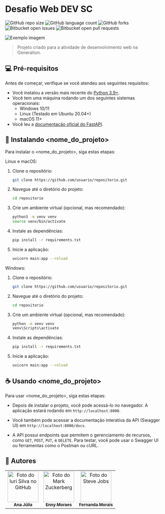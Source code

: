 # Desafio Web DEV SC

![GitHub repo size](https://img.shields.io/github/repo-size/iuricode/README-template?style=for-the-badge)
![GitHub language count](https://img.shields.io/github/languages/count/iuricode/README-template?style=for-the-badge)
![GitHub forks](https://img.shields.io/github/forks/iuricode/README-template?style=for-the-badge)
![Bitbucket open issues](https://img.shields.io/bitbucket/issues/iuricode/README-template?style=for-the-badge)
![Bitbucket open pull requests](https://img.shields.io/bitbucket/pr-raw/iuricode/README-template?style=for-the-badge)

<img src="imagem.png" alt="Exemplo imagem">

> Projeto criado para a atividade de desenvolvimento web na Generation. 

## 💻 Pré-requisitos

Antes de começar, verifique se você atendeu aos seguintes requisitos:

- Você instalou a versão mais recente do [Python 3.9+](https://www.python.org/downloads/).
- Você tem uma máquina rodando um dos seguintes sistemas operacionais:
  - Windows 10/11
  - Linux (Testado em Ubuntu 20.04+)
  - macOS 11+
- Você leu a [documentação oficial do FastAPI](https://fastapi.tiangolo.com/).


## 🚀 Instalando <nome_do_projeto>

Para instalar o <nome_do_projeto>, siga estas etapas:

Linux e macOS:


1. Clone o repositório:
   ```bash
   git clone https://github.com/usuario/repositorio.git
   ```

2. Navegue até o diretório do projeto:
   ```bash
   cd repositorio
   ```

3. Crie um ambiente virtual (opcional, mas recomendado):
   ```bash
   python3 -m venv venv
   source venv/bin/activate
   ```

4. Instale as dependências:
   ```bash
   pip install -r requirements.txt
   ```

5. Inicie a aplicação:
   ```bash
   uvicorn main:app --reload
   ```


Windows:


1. Clone o repositório:
   ```bash
   git clone https://github.com/usuario/repositorio.git
   ```

2. Navegue até o diretório do projeto:
   ```bash
   cd repositorio
   ```

3. Crie um ambiente virtual (opcional, mas recomendado):
   ```bash
   python -m venv venv
   venv\Scripts\activate
   ```

4. Instale as dependências:
   ```bash
   pip install -r requirements.txt
   ```

5. Inicie a aplicação:
   ```bash
   uvicorn main:app --reload
   ```


## ☕ Usando <nome_do_projeto>

Para usar <nome_do_projeto>, siga estas etapas:

- Depois de instalar o projeto, você pode acessá-lo no navegador. A aplicação estará rodando em `http://localhost:8000`.

- Você também pode acessar a documentação interativa da API (Swagger UI) em `http://localhost:8000/docs`.

- A API possui endpoints que permitem o gerenciamento de recursos, como `GET`, `POST`, `PUT`, e `DELETE`. Para testar, você pode usar o Swagger UI ou ferramentas como o Postman ou cURL.


## 🤝 Autores

<table>
  <tr>
    <td align="center">
      <a href="#" title="defina o título do link">
        <img src="https://avatars3.githubusercontent.com/u/31936044" width="100px;" alt="Foto do Iuri Silva no GitHub"/><br>
        <sub>
          <b>Ana Júlia</b>
        </sub>
      </a>
    </td>
    <td align="center">
      <a href="#" title="defina o título do link">
        <img src="https://s2.glbimg.com/FUcw2usZfSTL6yCCGj3L3v3SpJ8=/smart/e.glbimg.com/og/ed/f/original/2019/04/25/zuckerberg_podcast.jpg" width="100px;" alt="Foto do Mark Zuckerberg"/><br>
        <sub>
          <b>Enny Moraes</b>
        </sub>
      </a>
    </td>
    <td align="center">
      <a href="#" title="defina o título do link">
        <img src="https://miro.medium.com/max/360/0*1SkS3mSorArvY9kS.jpg" width="100px;" alt="Foto do Steve Jobs"/><br>
        <sub>
          <b>Fernanda Morais</b>
        </sub>
      </a>
    </td>
  </tr>
</table>
